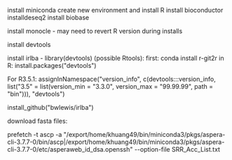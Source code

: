 install miniconda
create new environment and install R
install bioconductor
installdeseq2
install biobase

install monocle - may need to revert R version during installs

install devtools


install irlba -
library(devtools) (possible Rtools):
first: conda install r-git2r
in R:
install.packages("devtools")

For R3.5.1:
assignInNamespace("version_info", c(devtools:::version_info, list("3.5" = list(version_min = "3.3.0", version_max = "99.99.99", path = "bin"))), "devtools")

install_github("bwlewis/irlba")


download fasta files:

prefetch -t ascp -a "/export/home/khuang49/bin/miniconda3/pkgs/aspera-cli-3.7.7-0/bin/ascp|/export/home/khuang49/bin/miniconda3/pkgs/aspera-cli-3.7.7-0/etc/asperaweb_id_dsa.openssh" --option-file SRR_Acc_List.txt 
